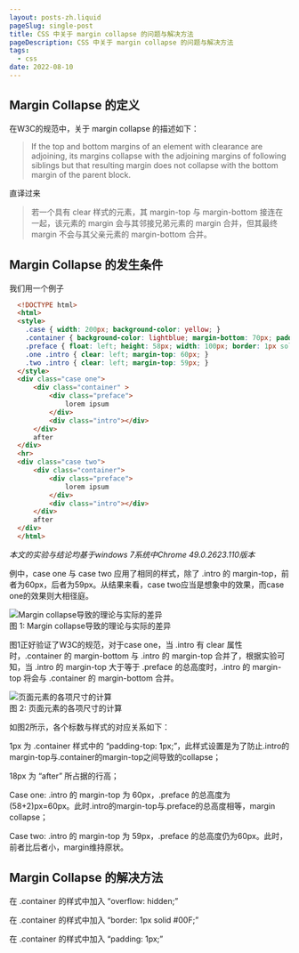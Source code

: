 ```yaml
---
layout: posts-zh.liquid
pageSlug: single-post
title: CSS 中关于 margin collapse 的问题与解决方法
pageDescription: CSS 中关于 margin collapse 的问题与解决方法
tags:  
  - css
date: 2022-08-10
---
```

## Margin Collapse 的定义
在W3C的规范中，关于 margin collapse 的描述如下：
>If the top and bottom margins of an element with clearance are adjoining, its margins collapse with the adjoining margins of following siblings but that resulting margin does not collapse with the bottom margin of the parent block.

直译过来
>若一个具有 clear 样式的元素，其 margin-top 与 margin-bottom 接连在一起，该元素的 margin 会与其邻接兄弟元素的 margin 合并，但其最终 margin 不会与其父亲元素的 margin-bottom 合并。

## Margin Collapse 的发生条件
我们用一个例子
```html
  <!DOCTYPE html>
  <html>
  <style>
    .case { width: 200px; background-color: yellow; }
    .container { background-color: lightblue; margin-bottom: 70px; padding-top: 1px; }
    .preface { float: left; height: 58px; width: 100px; border: 1px solid red; }
    .one .intro { clear: left; margin-top: 60px; }
    .two .intro { clear: left; margin-top: 59px; }
  </style>
  <div class="case one">
      <div class="container" >
          <div class="preface">
              lorem ipsum
          </div>
          <div class="intro"></div>
      </div>
      after
  </div>
  <hr>
  <div class="case two">
      <div class="container">
          <div class="preface">
              lorem ipsum
          </div>
          <div class="intro"></div>
      </div>
      after
  </div>
  </html>
```
*本文的实验与结论均基于windows 7系统中Chrome 49.0.2623.110版本*

例中，case one 与 case two 应用了相同的样式，除了 .intro 的 margin-top，前者为60px，后者为59px。从结果来看，case two应当是想象中的效果，而case one的效果则大相径庭。

<div class="divimg-wrapper">
  <div class="img">
    <img src="/assets/img/2022/01/04-2.png" alt="Margin collapse导致的理论与实际的差异">
  </div>
  <div class="img-desc">图 1: Margin collapse导致的理论与实际的差异</div>
</div>

图1正好验证了W3C的规范，对于case one，当 .intro 有 clear 属性时，.container 的 margin-bottom 与 .intro 的 margin-top 合并了，根据实验可知，当 .intro 的 margin-top 大于等于 .preface 的总高度时，.intro 的 margin-top 将会与 .container 的 margin-bottom 合并。

<div class="divimg-wrapper">
  <div class="img">
    <img src="/assets/img/2022/01/04-3.png" alt="页面元素的各项尺寸的计算">
  </div>
  <div class="img-desc">图 2: 页面元素的各项尺寸的计算</div>
</div>

如图2所示，各个标数与样式的对应关系如下：

1px 为 .container 样式中的 “padding-top: 1px;”，此样式设置是为了防止.intro的margin-top与.container的margin-top之间导致的collapse；

18px 为 “after” 所占据的行高；

Case one: .intro 的 margin-top 为 60px，.preface 的总高度为(58+2)px=60px。此时.intro的margin-top与.preface的总高度相等，margin collapse；

Case two: .intro 的 margin-top 为 59px，.preface 的总高度仍为60px。此时，前者比后者小，margin维持原状。

## Margin Collapse 的解决方法
在 .container 的样式中加入 “overflow: hidden;”

在 .container 的样式中加入 “border: 1px solid #00F;”

在 .container 的样式中加入 “padding: 1px;”